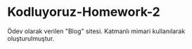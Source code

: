 # Kodluyoruz-Homework-2

Ödev olarak verilen "Blog" sitesi. Katmanlı mimari kullanılarak oluşturulmuştur.
